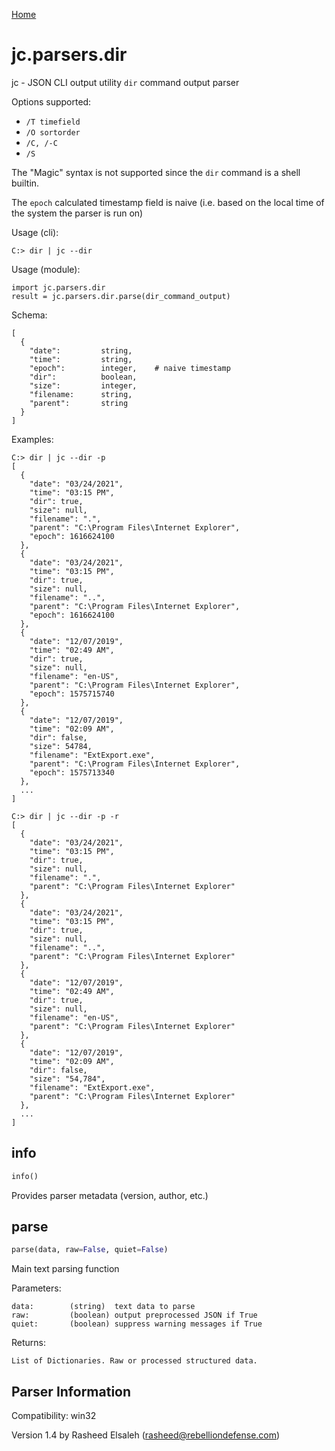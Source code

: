 [Home](https://kellyjonbrazil.github.io/jc/)

# jc.parsers.dir
jc - JSON CLI output utility `dir` command output parser

Options supported:
- `/T timefield`
- `/O sortorder`
- `/C, /-C`
- `/S`

The "Magic" syntax is not supported since the `dir` command is a shell builtin.

The `epoch` calculated timestamp field is naive (i.e. based on the local time of the system the parser is run on)

Usage (cli):

    C:> dir | jc --dir

Usage (module):

    import jc.parsers.dir
    result = jc.parsers.dir.parse(dir_command_output)

Schema:

    [
      {
        "date":         string,
        "time":         string,
        "epoch":        integer,    # naive timestamp
        "dir":          boolean,
        "size":         integer,
        "filename:      string,
        "parent":       string
      }
    ]

Examples:

    C:> dir | jc --dir -p
    [
      {
        "date": "03/24/2021",
        "time": "03:15 PM",
        "dir": true,
        "size": null,
        "filename": ".",
        "parent": "C:\Program Files\Internet Explorer",
        "epoch": 1616624100
      },
      {
        "date": "03/24/2021",
        "time": "03:15 PM",
        "dir": true,
        "size": null,
        "filename": "..",
        "parent": "C:\Program Files\Internet Explorer",
        "epoch": 1616624100
      },
      {
        "date": "12/07/2019",
        "time": "02:49 AM",
        "dir": true,
        "size": null,
        "filename": "en-US",
        "parent": "C:\Program Files\Internet Explorer",
        "epoch": 1575715740
      },
      {
        "date": "12/07/2019",
        "time": "02:09 AM",
        "dir": false,
        "size": 54784,
        "filename": "ExtExport.exe",
        "parent": "C:\Program Files\Internet Explorer",
        "epoch": 1575713340
      },
      ...
    ]

    C:> dir | jc --dir -p -r
    [
      {
        "date": "03/24/2021",
        "time": "03:15 PM",
        "dir": true,
        "size": null,
        "filename": ".",
        "parent": "C:\Program Files\Internet Explorer"
      },
      {
        "date": "03/24/2021",
        "time": "03:15 PM",
        "dir": true,
        "size": null,
        "filename": "..",
        "parent": "C:\Program Files\Internet Explorer"
      },
      {
        "date": "12/07/2019",
        "time": "02:49 AM",
        "dir": true,
        "size": null,
        "filename": "en-US",
        "parent": "C:\Program Files\Internet Explorer"
      },
      {
        "date": "12/07/2019",
        "time": "02:09 AM",
        "dir": false,
        "size": "54,784",
        "filename": "ExtExport.exe",
        "parent": "C:\Program Files\Internet Explorer"
      },
      ...
    ]


## info
```python
info()
```
Provides parser metadata (version, author, etc.)

## parse
```python
parse(data, raw=False, quiet=False)
```

Main text parsing function

Parameters:

    data:        (string)  text data to parse
    raw:         (boolean) output preprocessed JSON if True
    quiet:       (boolean) suppress warning messages if True

Returns:

    List of Dictionaries. Raw or processed structured data.

## Parser Information
Compatibility:  win32

Version 1.4 by Rasheed Elsaleh (rasheed@rebelliondefense.com)
